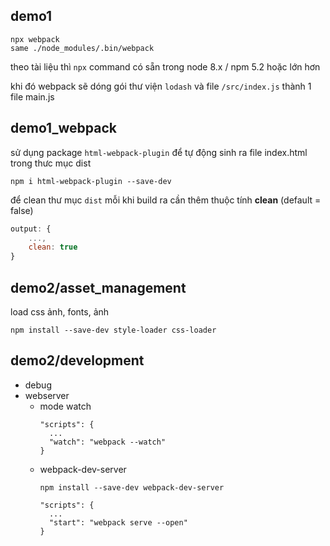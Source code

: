 ## demo1
```
npx webpack
same ./node_modules/.bin/webpack
```

theo tài liệu thì `npx` command có sẵn trong node 8.x / npm 5.2 hoặc lớn hơn 

khi đó webpack sẽ dóng gói thư viện `lodash` và file `/src/index.js` thành 1 file main.js


## demo1_webpack
sử dụng package `html-webpack-plugin` để tự động sinh ra file index.html trong thưc mục dist
```
npm i html-webpack-plugin --save-dev
```

để clean thư mục `dist` mỗi khi build ra cần thêm thuộc tính **clean** (default = false)
```js
output: {
    ...,
    clean: true
}
```

## demo2/asset_management

load css ảnh, fonts, ảnh

```
npm install --save-dev style-loader css-loader
```

## demo2/development
- debug
- webserver
  - mode watch
    ```
    "scripts": {
      ...
      "watch": "webpack --watch"
    }
      ```
  - webpack-dev-server
    ```
    npm install --save-dev webpack-dev-server
    ```
    ```
    "scripts": {
      ...    
      "start": "webpack serve --open"
    }
    ```
